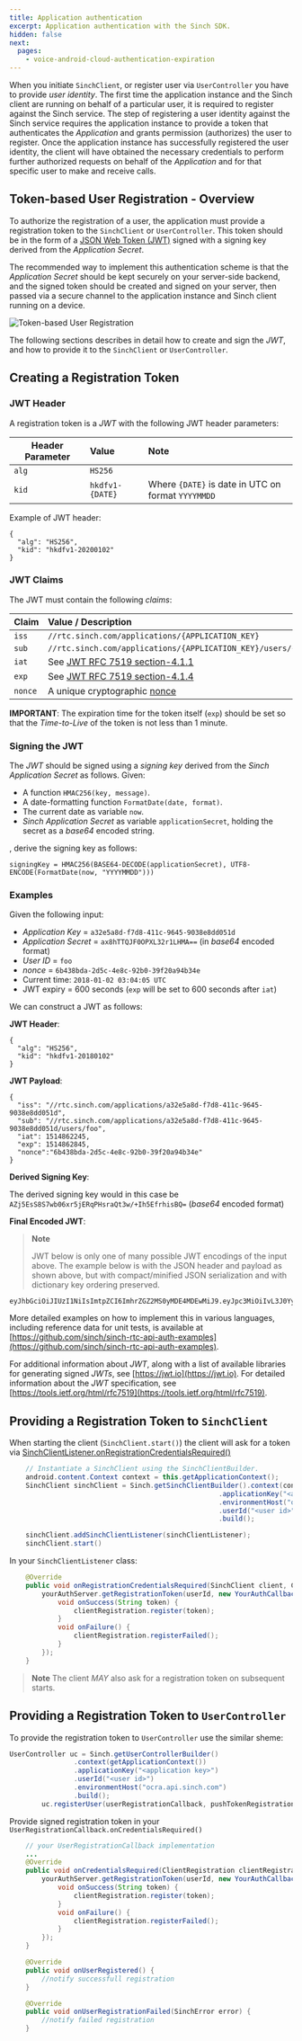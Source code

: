 ```yaml
---
title: Application authentication
excerpt: Application authentication with the Sinch SDK.
hidden: false
next:
  pages:
    - voice-android-cloud-authentication-expiration
---
```


When you initiate `SinchClient`, or register user via `UserController` you have to provide _user identity_. The first time the application instance and the Sinch client are running on behalf of a particular user, it is required to register against the Sinch service. The step of registering a user identity against the Sinch service requires the application instance to provide a token that authenticates the _Application_ and grants permission (authorizes) the user to register. Once the application instance has successfully registered the user identity, the client will have obtained the necessary credentials to perform further authorized requests on behalf of the _Application_ and for that specific user to make and receive calls.

## Token-based User Registration - Overview

To authorize the registration of a user, the application must provide a registration token to the `SinchClient` or `UserController`. This token should be in the form of a [JSON Web Token (JWT)](https://jwt.io/) signed with a signing key derived from the _Application Secret_.

The recommended way to implement this authentication scheme is that the _Application Secret_ should be kept securely on your server-side backend, and the signed token should be created and signed on your server, then passed via a secure channel to the application instance and Sinch client running on a device.

![Token-based User Registration](images\20200221-token_based_user_registration.png)

The following sections describes in detail how to create and sign the _JWT_, and how to provide it to the `SinchClient` or `UserController`.

## Creating a Registration Token

### JWT Header

A registration token is a _JWT_ with the following JWT header parameters:

| Header Parameter | Value           | Note                                               |
| ---------------- | :-------------- | :------------------------------------------------- |
| `alg`            | `HS256`         |
| `kid`            | `hkdfv1-{DATE}` | Where `{DATE}` is date in UTC on format `YYYYMMDD` |

Example of JWT header:

```
{
  "alg": "HS256",
  "kid": "hkdfv1-20200102"
}
```

### JWT Claims

The JWT must contain the following _claims_:

| Claim   | Value / Description                                                               |
| :------ | :-------------------------------------------------------------------------------- |
| `iss`   | `//rtc.sinch.com/applications/{APPLICATION_KEY}`                             |
| `sub`   | `//rtc.sinch.com/applications/{APPLICATION_KEY}/users/{USER_ID}`           |
| `iat`   | See [JWT RFC 7519 section-4.1.1](https://tools.ietf.org/html/rfc7519#4.1.1)       |
| `exp`   | See [JWT RFC 7519 section-4.1.4](https://tools.ietf.org/html/rfc7519#4.1.4)       |
| `nonce` | A unique cryptographic [nonce](https://en.wikipedia.org/wiki/Cryptographic_nonce) |

**IMPORTANT**: The expiration time for the token itself (`exp`) should be set so that the _Time-to-Live_ of the token is not less than 1 minute.

### Signing the JWT

The _JWT_ should be signed using a _signing key_ derived from the _Sinch Application Secret_ as follows. Given:

- A function `HMAC256(key, message)`.
- A date-formatting function `FormatDate(date, format)`.
- The current date as variable `now`.
- _Sinch Application Secret_ as variable `applicationSecret`, holding the secret as a _base64_ encoded string.

, derive the signing key as follows:

```
signingKey = HMAC256(BASE64-DECODE(applicationSecret), UTF8-ENCODE(FormatDate(now, "YYYYMMDD")))
```

### Examples

Given the following input:

- _Application Key_ = `a32e5a8d-f7d8-411c-9645-9038e8dd051d`
- _Application Secret_ = `ax8hTTQJF0OPXL32r1LHMA==` (in _base64_ encoded format)
- _User ID_ = `foo`
- _nonce_ = `6b438bda-2d5c-4e8c-92b0-39f20a94b34e`
- Current time: `2018-01-02 03:04:05 UTC`
- JWT expiry = 600 seconds (`exp` will be set to 600 seconds after `iat`)

We can construct a JWT as follows:

__JWT Header__:

```
{
  "alg": "HS256",
  "kid": "hkdfv1-20180102"
}
```

__JWT Payload__:

```
{
  "iss": "//rtc.sinch.com/applications/a32e5a8d-f7d8-411c-9645-9038e8dd051d",
  "sub": "//rtc.sinch.com/applications/a32e5a8d-f7d8-411c-9645-9038e8dd051d/users/foo",
  "iat": 1514862245,
  "exp": 1514862845,
  "nonce":"6b438bda-2d5c-4e8c-92b0-39f20a94b34e"
}
```

__Derived Signing Key__:

The derived signing key would in this case be `AZj5EsS8S7wb06xr5jERqPHsraQt3w/+Ih5EfrhisBQ=` (_base64_ encoded format)

__Final Encoded JWT__:

> **Note**
>
> JWT below is only one of many possible JWT encodings of the input above. The example below is with the JSON header and payload as shown above, but with compact/minified JSON serialization and with dictionary key ordering preserved.
```
eyJhbGciOiJIUzI1NiIsImtpZCI6ImhrZGZ2MS0yMDE4MDEwMiJ9.eyJpc3MiOiIvL3J0Yy5zaW5jaC5jb20vYXBwbGljYXRpb25zL2EzMmU1YThkLWY3ZDgtNDExYy05NjQ1LTkwMzhlOGRkMDUxZCIsInN1YiI6Ii8vcnRjLnNpbmNoLmNvbS9hcHBsaWNhdGlvbnMvYTMyZTVhOGQtZjdkOC00MTFjLTk2NDUtOTAzOGU4ZGQwNTFkL3VzZXJzL2ZvbyIsImlhdCI6MTUxNDg2MjI0NSwiZXhwIjoxNTE0ODYyODQ1LCJub25jZSI6IjZiNDM4YmRhLTJkNWMtNGU4Yy05MmIwLTM5ZjIwYTk0YjM0ZSJ9.EUltTTD4fxhkwCgLgj6qSQXKawpwQ952Ywm3OwQSARo
```

More detailed examples on how to implement this in various languages, including reference data for unit tests, is available at [https://github.com/sinch/sinch-rtc-api-auth-examples](https://github.com/sinch/sinch-rtc-api-auth-examples).

For additional information about _JWT_, along with a list of available libraries for generating signed _JWTs_, see [https://jwt.io](https://jwt.io). For detailed information about the _JWT_ specification, see [https://tools.ietf.org/html/rfc7519](https://tools.ietf.org/html/rfc7519).

## Providing a Registration Token to `SinchClient`

When starting the client (`SinchClient.start()`) the client will ask for a token via [SinchClientListener.onRegistrationCredentialsRequired()](reference\index.html?com\sinch\android\rtc\SinchClientListener.html)

```java
    // Instantiate a SinchClient using the SinchClientBuilder.
    android.content.Context context = this.getApplicationContext();
    SinchClient sinchClient = Sinch.getSinchClientBuilder().context(context)
                                                    .applicationKey("<application key>")
                                                    .environmentHost("ocra.api.sinch.com")
                                                    .userId("<user id>")
                                                    .build();

    sinchClient.addSinchClientListener(sinchClientListener);
    sinchClient.start()
```

In your `SinchClientListener` class:

```java
    @Override
    public void onRegistrationCredentialsRequired(SinchClient client, ClientRegistration clientRegistration) {
        yourAuthServer.getRegistrationToken(userId, new YourAuthCallback() {
            void onSuccess(String token) {
                clientRegistration.register(token);
            }
            void onFailure() {
                clientRegistration.registerFailed();
            }
        });
    }
```

> **Note**
> The client _MAY_ also ask for a registration token on subsequent starts.

## Providing a Registration Token to `UserController`

To provide the registration token to `UserController` use the similar sheme:

```java
UserController uc = Sinch.getUserControllerBuilder()
                .context(getApplicationContext())
                .applicationKey("<application key>")
                .userId("<user id>")
                .environmentHost("ocra.api.sinch.com")
                .build();
        uc.registerUser(userRegistrationCallback, pushTokenRegistrationCallback);
```

Provide signed registration token in your `UserRegistrationCallback.onCredentialsRequired()`

```java
    // your UserRegistrationCallback implementation
    ...
    @Override
    public void onCredentialsRequired(ClientRegistration clientRegistration) {
        yourAuthServer.getRegistrationToken(userId, new YourAuthCallback() {
            void onSuccess(String token) {
                clientRegistration.register(token);
            }
            void onFailure() {
                clientRegistration.registerFailed();
            }
        });
    }

    @Override
    public void onUserRegistered() {
        //notify successfull registration
    }

    @Override
    public void onUserRegistrationFailed(SinchError error) {
        //notify failed registration
    }
```
